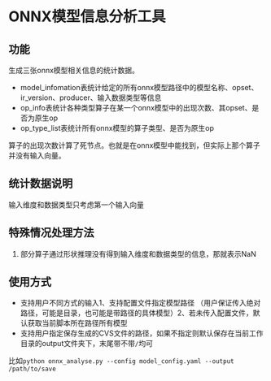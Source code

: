 # ONNX模型信息分析工具

## 功能

生成三张onnx模型相关信息的统计数据。
* model_infomation表统计给定的所有onnx模型路径中的模型名称、opset、ir_version、producer、输入数据类型等信息
* op_info表统计各种类型算子在某一个onnx模型中的出现次数、其opset、是否为原生op
* op_type_list表统计所有onnx模型的算子类型、是否为原生op

算子的出现次数计算了死节点。也就是在onnx模型中能找到，但实际上那个算子并没有输入向量。

## 统计数据说明
输入维度和数据类型只考虑第一个输入向量

## 特殊情况处理方法
1. 部分算子通过形状推理没有得到输入维度和数据类型的信息，那就表示NaN

## 使用方式

* 支持用户不同方式的输入1、支持配置文件指定模型路径  （用户保证传入绝对路径，可能是目录，也可能是带路径的具体模型）2、若未传入配置文件，默认获取当前脚本所在路径所有模型
* 支持用户指定保存生成的CVS文件的路径，如果不指定则默认保存在当前工作目录的output文件夹下，末尾带不带`/`均可

比如`python onnx_analyse.py --config model_config.yaml --output /path/to/save`